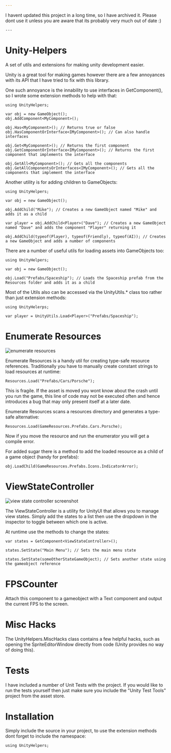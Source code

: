 ```yaml
---
```
I havent updated this project in a long time, so I have archived it. Please dont use it unless you are aware that its probably very much out of date :)
```
---
```


Unity-Helpers
=============

A set of utils and extensions for making unity development easier.

Unity is a great tool for making games however there are a few annoyances with its API that I have tried to fix with this library. 

One such annoyance is the innability to use interfaces in GetComponent(), so I wrote some extension methods to help with that:

```
using UnityHelpers;

var obj = new GameObject();
obj.AddComponent<MyComponent>();

obj.Has<MyComponent>(); // Returns true or false 
obj.HasComponentOrInterface<IMyComponent>(); // Can also handle interfaces

obj.Get<MyComponent>(); // Returns the first component
obj.GetComponentOrInterface<IMyComponent>(); // Returns the first component that implements the interface

obj.GetAll<MyComponent>(); // Gets all the components
obj.GetAllComponentsOrInterfaces<IMyComponent>(); // Gets all the components that implement the interface
```

Another utility is for adding children to GameObjects:

```
using UnityHelpers;

var obj = new GameObject();

obj.AddChild("Mike"); // Creates a new GameObject named "Mike" and adds it as a child

var player = obj.AddChild<Player>("Dave"); // Creates a new GameObject named "Dave" and adds the component "Player" returning it

obj.AddChild(typeof(Player), typeof(Friendly), typeof(AI)); // Creates a new GameObject and adds a number of components
```

There are a number of useful utils for loading assets into GameObjects too:

```
using UnityHelpers;

var obj = new GameObject();

obj.Load("Prefabs/Spaceship"); // Loads the Spaceship prefab from the Resources folder and adds it as a child
```

Most of the Utils also can be accessed via the UnityUtils.* class too rather than just extension methods:

```
using UnityHelerps;

var player = UnityUtils.Load<Player>("Prefabs/Spaceship");
```

Enumerate Resources
===================

![enumerate resources](http://i.imgur.com/OlkmYR6.png)

Enumerate Resources is a handy util for creating type-safe resource references. Traditionally you have to manually create constant strings to load resources at runtime:

```
Resources.Load("Prefabs/Cars/Porsche");
```

This is fragile. If the asset is moved you wont know about the crash until you run the game, this line of code may not be executed often and hence introduces a bug that may only present itself at a later date.

Enumerate Resources scans a resources directory and generates a type-safe alternative:

```
Resources.Load(GameResources.Prefabs.Cars.Porsche);
```

Now if you move the resource and run the enumerator you will get a compile error.

For added sugar there is a method to add the loaded resource as a child of a game object (handy for prefabs):

```
obj.LoadChild(GameResources.Prefabs.Icons.IndicatorArror);
```

ViewStateController
===================

![view state controller screenshot](http://i.imgur.com/kjBzATD.png)

The ViewStateController is a utility for UnityUI that allows you to manage view states. Simply add the states to a list then use the dropdown in the inspector to toggle between which one is active.

At runtime use the methods to change the states:

```
var states = GetComponent<ViewStateController>();

states.SetState("Main Menu"); // Sets the main menu state

states.SetState(someOtherStateGameObject); // Sets another state using the gameobject reference
```

FPSCounter
==========

Attach this component to a gameobject with a Text component and output the current FPS to the screen.

Misc Hacks
==========

The UnityHelpers.MiscHacks class contains a few helpful hacks, such as opening the SpriteEditorWindow directly from code (Unity provides no way of doing this).

Tests
=====

I have included a number of Unit Tests with the project. If you would like to run the tests yourself then just make sure you include the "Unity Test Tools" project from the asset store.

Installation
============

Simply include the source in your project, to use the extension methods dont forget to include the namespace:

```
using UnityHelpers;
```
